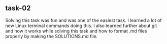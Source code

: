 ## task-02
Solving this task was fun and was one of the easiest task. I learned a lot of new Linux terminal commands doing this. I also learned further about git and how it works while solving this task and how to format .md files properly by making the SOLUTIONS.md file. 
